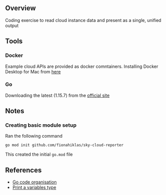 ## Overview

Coding exercise to read cloud instance data and present as a single, unified output

## Tools

### Docker

Example cloud APIs are provided as docker comntainers.  Installing Docker Desktop 
for Mac from [here](https://www.docker.com/products/docker-desktop)

### Go

Downloading the latest (1.15.7) from the [official site](https://golang.org/doc/install?download=go1.15.7.darwin-amd64.pkg)


## Notes

### Creating basic module setup

Ran the following command

```
go mod init github.com/fionahiklas/sky-cloud-reporter
```

This created the initial `go.mod` file



## References

* [Go code organisation](https://golang.org/doc/code.html)
* [Print a variables type](https://golangcode.com/print-variable-type/) 
 
